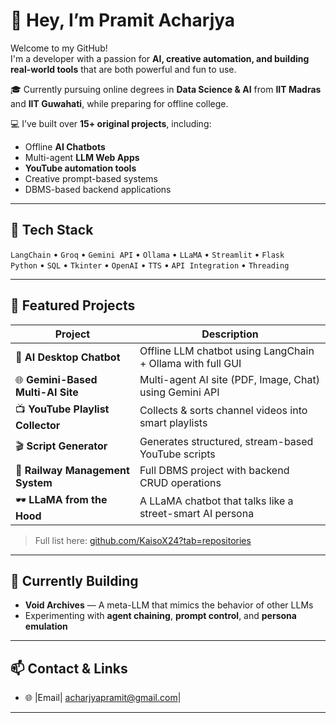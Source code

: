 # 👋 Hey, I’m Pramit Acharjya

Welcome to my GitHub!  
I'm a developer with a passion for **AI, creative automation, and building real-world tools** that are both powerful and fun to use.

🎓 Currently pursuing online degrees in **Data Science & AI** from **IIT Madras** and **IIT Guwahati**, while preparing for offline college.

💻 I’ve built over **15+ original projects**, including:
- Offline **AI Chatbots**
- Multi-agent **LLM Web Apps**
- **YouTube automation tools**
- Creative prompt-based systems
- DBMS-based backend applications

---

## 🧰 Tech Stack
`LangChain` • `Groq` • `Gemini API` • `Ollama` • `LLaMA` • `Streamlit` • `Flask`  
`Python` • `SQL` • `Tkinter` • `OpenAI` • `TTS` • `API Integration` • `Threading`

---

## 🚀 Featured Projects

| Project | Description |
|--------|-------------|
| 🧠 **AI Desktop Chatbot** | Offline LLM chatbot using LangChain + Ollama with full GUI |
| 🌐 **Gemini-Based Multi-AI Site** | Multi-agent AI site (PDF, Image, Chat) using Gemini API |
| 📺 **YouTube Playlist Collector** | Collects & sorts channel videos into smart playlists |
| 🎬 **Script Generator** | Generates structured, stream-based YouTube scripts |
| 🧮 **Railway Management System** | Full DBMS project with backend CRUD operations |
| 🕶️ **LLaMA from the Hood** | A LLaMA chatbot that talks like a street-smart AI persona |

> Full list here: [github.com/KaisoX24?tab=repositories](https://github.com/KaisoX24?tab=repositories)

---

## 🔭 Currently Building

- **Void Archives** — A meta-LLM that mimics the behavior of other LLMs  
- Experimenting with **agent chaining**, **prompt control**, and **persona emulation**

---

## 📫 Contact & Links

- 🌐 |Email| acharjyapramit@gmail.com|

---
